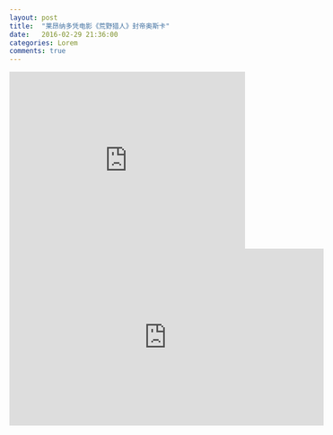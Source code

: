 ```yaml
---
layout: post
title:  "莱昂纳多凭电影《荒野猎人》封帝奥斯卡"
date:   2016-02-29 21:36:00
categories: Lorem
comments: true
---
```

<iframe width="420" height="315" src="http://weibo.com/p/2304447d7012bede252e0d6ef5e1c34b692c52" frameborder="0" allowfullscreen></iframe>
<iframe width="560" height="315" src="https://www.youtube.com/embed/dHHmUF9gs70" frameborder="0" allowfullscreen></iframe>
